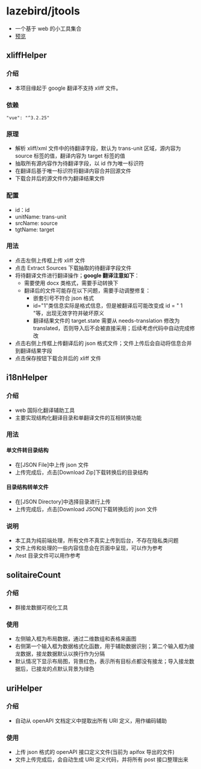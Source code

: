 # lazebird/jtools

- 一个基于 web 的小工具集合
- <a href="https://lazebird.github.io/jtools/" target="_blank">预览</a>

## xliffHelper

### 介绍

- 本项目缘起于 google 翻译不支持 xliff 文件。

### 依赖

`"vue": "^3.2.25"`

### 原理

- 解析 xliff/xml 文件中的待翻译字段，默认为 trans-unit 区域，源内容为 source 标签的值，翻译内容为 target 标签的值
- 抽取所有源内容作为待翻译字段，以 id 作为唯一标识符
- 在翻译后基于唯一标识符将翻译内容合并回源文件
- 下载合并后的源文件作为翻译结果文件

### 配置

- id：id
- unitName: trans-unit
- srcName: source
- tgtName: target

### 用法

- 点击左侧上传框上传 xliff 文件
- 点击 Extract Sources 下载抽取的待翻译字段文件
- 将待翻译文件进行翻译操作；**google 翻译注意如下**：
  - 需要使用 docx 类格式，需要手动转换下
  - 翻译后的文件可能存在以下问题，需要手动调整修复：
    - 嵌套引号不符合 json 格式
    - id="1"类信息实际是格式信息，但是被翻译后可能改变成 id = " 1 "等，出现无效字符并破坏原义
    - 翻译结果文件的 target.state 需要从 needs-translation 修改为 translated，否则导入后不会被直接采用；后续考虑代码中自动完成修改
- 点击右侧上传框上传翻译后的 json 格式文件；文件上传后会自动将信息合并到翻译结果字段
- 点击保存按钮下载合并后的 xliff 文件

## i18nHelper

### 介绍

- web 国际化翻译辅助工具
- 主要实现结构化翻译目录和单翻译文件的互相转换功能

### 用法

#### 单文件转目录结构

- 在[JSON File]中上传 json 文件
- 上传完成后，点击[Download Zip]下载转换后的目录结构

#### 目录结构转单文件

- 在[JSON Directory]中选择目录进行上传
- 上传完成后，点击[Download JSON]下载转换后的 json 文件

### 说明

- 本工具为纯前端处理，所有文件不真实上传到后台，不存在隐私类问题
- 文件上传和处理的一些内容信息会在页面中呈现，可以作为参考
- /test 目录文件可以用作参考

## solitaireCount

### 介绍

- 群接龙数据可视化工具

### 使用

- 左侧输入框为布局数据，通过二维数组和表格来画图
- 右侧第一个输入框为数据格式化函数，用于辅助数据识别；第二个输入框为接龙数据，接龙数据默认以换行作为分隔
- 默认情况下显示布局图，背景红色，表示所有目标点都没有接龙；导入接龙数据后，已接龙的点默认背景为绿色

## uriHelper

### 介绍

- 自动从 openAPI 文档定义中提取出所有 URI 定义，用作编码辅助

### 使用

- 上传 json 格式的 openAPI 接口定义文件(当前为 apifox 导出的文件)
- 文件上传完成后，会自动生成 URI 定义代码，并将所有 post 接口整理出来
